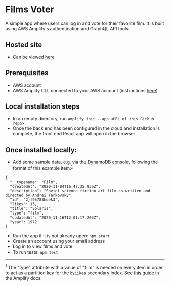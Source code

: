 # Films Voter

A simple app where users can log in and vote for their favorite film. It is built using AWS Amplify's authentication and GraphQL API tools.

## Hosted site

- Can be viewed [here](https://dev.d2u95bcucizt5t.amplifyapp.com)

## Prerequisites

- AWS account
- AWS Amplify CLI, connected to your AWS account (instructions [here](https://docs.amplify.aws/cli/start/install))

## Local installation steps

- In an empty directory, run `amplify init --app <URL of this Github repo>`
- Once the back end has been configured in the cloud and installation is complete, the front end React app will open in the browser

## Once installed locally:

- Add some sample data, e.g. via the [DynamoDB console](https://eu-west-2.console.aws.amazon.com/dynamodb/home?region=eu-west-2#tables:), following the format of this example item:<sup id="a1">[1](#f1)</sup>

```
{
  "__typename": "Film",
  "createdAt": "2020-11-04T16:47:35.936Z",
  "description": "Soviet science fiction art film co-written and directed by Andrei Tarkovsky",
  "id": "2jf95783hdek3",
  "likes": 13,
  "title": "Solaris",
  "type": "film",
  "updatedAt": "2020-11-16T12:01:17.203Z",
  "year": 1972
}
```

- Run the app if it is not already open: `npm start`
- Create an account using your email address
- Log in to view films and vote
- To run tests: `npm test`

---

<sup id="f1">1</sup> The "type" attribute with a value of "film" is needed on every item in order to act as a partition key for the `byLikes` secondary index. See [this guide](https://docs.amplify.aws/guides/api-graphql/query-with-sorting/q/platform/js) in the Amplify docs.
